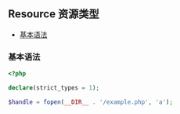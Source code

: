 ## Resource 资源类型

* [基本语法](#基本语法)

### 基本语法

```php
<?php

declare(strict_types = 1);

$handle = fopen(__DIR__ . '/example.php', 'a');

```
